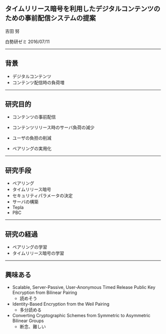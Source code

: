 ## タイムリリース暗号を利用したデジタルコンテンツのための事前配信システムの提案
<!-- ## A Proposal of Pre-distribution System for Digital Contents Using Timed-release Cryptography -->

吉田 努  
  
白勢研ゼミ 2016/07/11  

<style type="text/css">
	.reveal table {
		font-size: 80%;
	}
</style>

<style type="text/css">
.reveal section img {
  margin: 15px 0px;
  border: 0px;
  box-shadow: 0 0 0px rgba(0, 0, 0, 0);
}
</style>

---
## 背景
- デジタルコンテンツ
- コンテンツ配信時の負荷増


---
## 研究目的
- コンテンツの事前配信
- コンテンツリリース時のサーバ負荷の減少
- ユーザの負担の削減

- ペアリングの実用化

---
## 研究手段
- ペアリング
- タイムリリース暗号
- セキュリティパラメータの決定
- サーバの構築
- Tepla
- PBC

---
## 研究の経過
- ペアリングの学習
- タイムリリース暗号の学習


---
## 興味ある
- Scalable, Server-Passive, User-Anonymous Timed Release Public Key Encryption from Bilinear Pairing
	- 読めそう
- Identity-Based Encryption from the Weil Pairing
	- 多分読める
- Converting Cryptographic Schemes from Symmetric to Asymmetric Bilinear Groups
	- 断念、難しい
